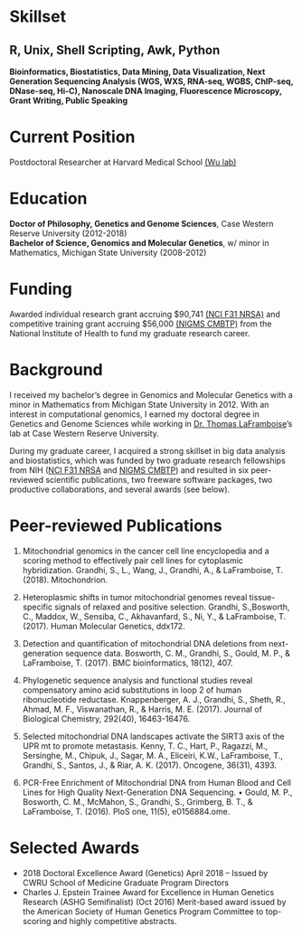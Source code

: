 # Skillset
## R, Unix, Shell Scripting, Awk, Python
**Bioinformatics, Biostatistics, Data Mining, Data Visualization, Next Generation Sequencing Analysis (WGS, WXS, RNA-seq, WGBS, ChIP-seq, DNase-seq, Hi-C), Nanoscale DNA Imaging, Fluorescence Microscopy, Grant Writing, Public Speaking**

# Current Position
Postdoctoral Researcher at Harvard Medical School [(Wu lab)](http://transvection.org/sneha-grandhi)

# Education
**Doctor of Philosophy, Genetics and Genome Sciences**, Case Western Reserve University (2012-2018)        
**Bachelor of Science, Genomics and Molecular Genetics**, w/ minor in Mathematics, Michigan State University (2008-2012)

# Funding
Awarded individual research grant accruing $90,741 [(NCI F31 NRSA)](https://projectreporter.nih.gov/project_info_details.cfm?aid=9290948&icde=42267630&ddparam=&ddvalue=&ddsub=&cr=1&csb=default&cs=ASC&pball=) and competitive training grant accruing $56,000  [(NIGMS CMBTP)](https://projectreporter.nih.gov/project_info_description.cfm?aid=8885837&map=y) from the National Institute of Health to fund my graduate research career.

# Background
I received my bachelor’s degree in Genomics and Molecular Genetics with a minor in Mathematics from Michigan State University in 2012. With an interest in computational genomics, I earned my doctoral degree in Genetics and Genome Sciences while working in [Dr. Thomas LaFramboise](http://mendel.gene.cwru.edu/laframboiselab/)’s lab at Case Western Reserve University.

During my graduate career, I acquired a strong skillset in big data analysis and biostatistics, which was funded by two graduate research fellowships from NIH ([NCI F31 NRSA](https://projectreporter.nih.gov/project_info_details.cfm?aid=9290948&icde=42267630&ddparam=&ddvalue=&ddsub=&cr=1&csb=default&cs=ASC&pball=) and [NIGMS CMBTP](https://projectreporter.nih.gov/project_info_description.cfm?aid=8885837&map=y)) and resulted in six peer-reviewed scientific publications, two freeware software packages, two productive collaborations, and several awards (see below).

# Peer-reviewed Publications
1. Mitochondrial genomics in the cancer cell line encyclopedia and a scoring method to effectively pair cell lines for cytoplasmic hybridization.
Grandhi, S., L., Wang, J., Grandhi, A., & LaFramboise, T. (2018). 
Mitochondrion.

2. Heteroplasmic shifts in tumor mitochondrial genomes reveal tissue-specific signals of relaxed and positive selection. 
Grandhi, S.,Bosworth, C., Maddox, W., Sensiba, C., Akhavanfard, S., Ni, Y., & LaFramboise, T. (2017).
Human Molecular Genetics, ddx172.

3. Detection and quantification of mitochondrial DNA deletions from next-generation sequence data. 
Bosworth, C. M., Grandhi, S., Gould, M. P., & LaFramboise, T. (2017). 
BMC bioinformatics, 18(12), 407.

4. Phylogenetic sequence analysis and functional studies reveal compensatory amino acid substitutions in loop 2 of human ribonucleotide reductase. 
Knappenberger, A. J., Grandhi, S., Sheth, R., Ahmad, M. F., Viswanathan, R., & Harris, M. E. (2017). 
Journal of Biological Chemistry, 292(40), 16463-16476.

5. Selected mitochondrial DNA landscapes activate the SIRT3 axis of the UPR mt to promote metastasis. 
Kenny, T. C., Hart, P., Ragazzi, M., Sersinghe, M., Chipuk, J., Sagar, M. A., Eliceiri, K.W., LaFramboise, T., Grandhi, S., Santos, J., & Riar, A. K. (2017). 
Oncogene, 36(31), 4393.

6. PCR-Free Enrichment of Mitochondrial DNA from Human Blood and Cell Lines for High Quality Next-Generation DNA Sequencing. 
•	Gould, M. P., Bosworth, C. M., McMahon, S., Grandhi, S., Grimberg, B. T., & LaFramboise, T. (2016). 
PloS one, 11(5), e0156884.ome.

# Selected Awards
- 2018 Doctoral Excellence Award (Genetics) April 2018 – Issued by CWRU School of Medicine Graduate Program Directors
- Charles J. Epstein Trainee Award for Excellence in Human Genetics Research (ASHG Semifinalist) (Oct 2016) Merit-based award issued by the American Society of Human Genetics Program Committee to top-scoring and highly competitive abstracts.
